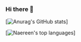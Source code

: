 ### Hi there 👋


[![Anurag's GitHub stats](https://github-readme-stats.vercel.app/api?username=njacob1001&count_private=true&show_icons=true&theme=react)]

[![Naereen's top languages](https://github-readme-stats.vercel.app/api/top-langs/?username=njacob1001&theme=react&count_private=true&hide=html,kotlin&layout=compact)]


<!--
**njacob1001/njacob1001** is a ✨ _special_ ✨ repository because its `README.md` (this file) appears on your GitHub profile.

Here are some ideas to get you started:

- 🔭 I’m currently working on ...
- 🌱 I’m currently learning ...
- 👯 I’m looking to collaborate on ...
- 🤔 I’m looking for help with ...
- 💬 Ask me about ...
- 📫 How to reach me: ...
- 😄 Pronouns: ...
- ⚡ Fun fact: ...
-->
